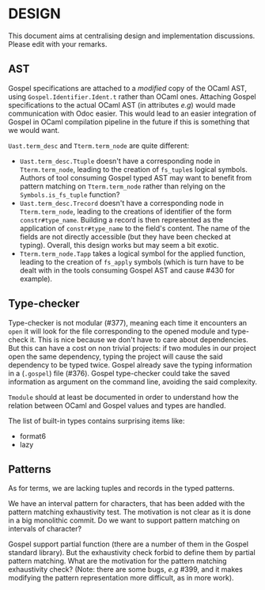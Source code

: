 # DESIGN

This document aims at centralising design and implementation discussions.
Please edit with your remarks.

## AST

Gospel specifications are attached to a *modified* copy of the OCaml AST, using
`Gospel.Identifier.Ident.t` rather than OCaml ones. Attaching Gospel
specifications to the actual OCaml AST (in attributes *e.g*) would made
communication with Odoc easier. This would lead to an easier integration of
Gospel in OCaml compilation pipeline in the future if this is something that
we would want.

`Uast.term_desc` and `Tterm.term_node` are quite different:

- `Uast.term_desc.Ttuple` doesn't have a corresponding node in
  `Tterm.term_node`, leading to the creation of `fs_tuple`s logical symbols.
  Authors of tool consuming Gospel typed AST may want to benefit from pattern
  matching on `Tterm.term_node` rather than relying on the
  `Symbols.is_fs_tuple` function?
- `Uast.term_desc.Trecord` doesn't have a corresponding node in
  `Tterm.term_node`, leading to the creations of identifier of the form
  `constr#type_name`. Building a record is then represented as the application
  of `constr#type_name` to the field's content. The name of the fields are not
  directly accessible (but they have been checked at typing). Overall, this
  design works but may seem a bit exotic.
- `Tterm.term_node.Tapp` takes a logical symbol for the applied function,
  leading to the creation of `fs_apply` symbols (which is turn have to be dealt
  with in the tools consuming Gospel AST and cause #430 for example).

## Type-checker

Type-checker is not modular (#377), meaning each time it encounters an `open`
it will look for the file corresponding to the opened module and type-check it.
This is nice because we don't have to care about dependencies. But this can
have a cost on non trivial projects: if two modules in our project open the
same dependency, typing the project will cause the said dependency to be typed
twice. Gospel already save the typing information in a (`.gospel`) file (#376).
Gospel type-checker could take the saved information as argument on the command
line, avoiding the said complexity.

`Tmodule` should at least be documented in order to understand how the relation
between OCaml and Gospel values and types are handled.

The list of built-in types contains surprising items like:
- format6
- lazy

## Patterns

As for terms, we are lacking tuples and records in the typed patterns.

We have an interval pattern for characters, that has been added with the
pattern matching exhaustivity test. The motivation is not clear as it is done
in a big monolithic commit. Do we want to support pattern matching on intervals
of character?

Gospel support partial function (there are a number of them in the Gospel
standard library). But the exhaustivity check forbid to define them by partial
pattern matching. What are the motivation for the pattern matching exhaustivity check?
(Note: there are some bugs, *e.g* #399, and it makes modifying the pattern
representation more difficult, as in more work).
